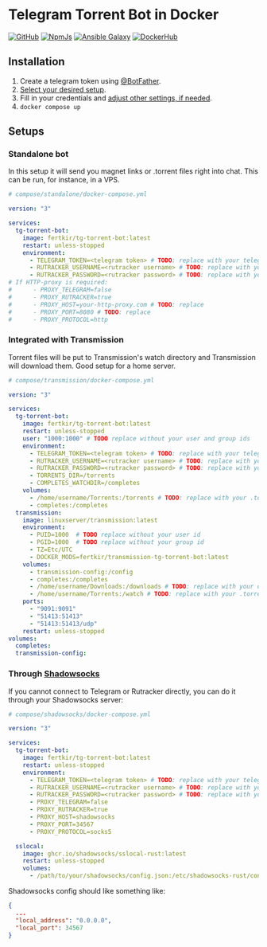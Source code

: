 # Telegram Torrent Bot in Docker
[![GitHub](https://img.shields.io/github/issues/fertkir/tg-torrent-bot-node?logo=github)](https://github.com/fertkir/tg-torrent-bot-node "view the source code")
[![NpmJs](https://img.shields.io/npm/v/tg-torrent-bot?logo=npm)](https://www.npmjs.com/package/tg-torrent-bot "npm package")
[![Ansible Galaxy](https://img.shields.io/static/v1.svg?label=collection&message=fertkir.tg_torrent_bot&logo=ansible&color=blue)](https://galaxy.ansible.com/fertkir/tg_torrent_bot "Ansible Galaxy collection")
[![DockerHub](https://img.shields.io/docker/v/fertkir/tg-torrent-bot?logo=docker)](https://hub.docker.com/r/fertkir/tg-torrent-bot "view on DockerHub")

## Installation
1. Create a telegram token using [@BotFather](https://t.me/BotFather).
2. [Select your desired setup](#setups).
3. Fill in your credentials and [adjust other settings, if needed](https://github.com/fertkir/tg-torrent-bot-node#configuration).
4. `docker compose up`

<h2 id="setups">Setups</h3>

### Standalone bot
In this setup it will send you magnet links or .torrent files right into chat.
This can be run, for instance, in a VPS.
```yaml
# compose/standalone/docker-compose.yml

version: "3"

services:
  tg-torrent-bot:
    image: fertkir/tg-torrent-bot:latest
    restart: unless-stopped
    environment:
      - TELEGRAM_TOKEN=<telegram token> # TODO: replace with your telegram token
      - RUTRACKER_USERNAME=<rutracker username> # TODO: replace with your rutracker username
      - RUTRACKER_PASSWORD=<rutracker password> # TODO: replace with your rutracker password
# If HTTP-proxy is required:
#      - PROXY_TELEGRAM=false
#      - PROXY_RUTRACKER=true
#      - PROXY_HOST=your-http-proxy.com # TODO: replace
#      - PROXY_PORT=8080 # TODO: replace
#      - PROXY_PROTOCOL=http

```

### Integrated with Transmission
Torrent files will be put to Transmission's watch directory and Transmission will download them.
Good setup for a home server.
```yaml
# compose/transmission/docker-compose.yml

version: "3"

services:
  tg-torrent-bot:
    image: fertkir/tg-torrent-bot:latest
    restart: unless-stopped
    user: "1000:1000" # TODO replace without your user and group ids
    environment:
      - TELEGRAM_TOKEN=<telegram token> # TODO: replace with your telegram token
      - RUTRACKER_USERNAME=<rutracker username> # TODO: replace with your rutracker username
      - RUTRACKER_PASSWORD=<rutracker password> # TODO: replace with your rutracker password
      - TORRENTS_DIR=/torrents
      - COMPLETES_WATCHDIR=/completes
    volumes:
      - /home/username/Torrents:/torrents # TODO: replace with your .torrent files directory
      - completes:/completes
  transmission:
    image: linuxserver/transmission:latest
    environment:
      - PUID=1000  # TODO replace without your user id
      - PGID=1000  # TODO replace without your group id
      - TZ=Etc/UTC
      - DOCKER_MODS=fertkir/transmission-tg-torrent-bot:latest
    volumes:
      - transmission-config:/config
      - completes:/completes
      - /home/username/Downloads:/downloads # TODO: replace with your downloads directory
      - /home/username/Torrents:/watch # TODO: replace with your .torrent files directory
    ports:
      - "9091:9091"
      - "51413:51413"
      - "51413:51413/udp"
    restart: unless-stopped
volumes:
  completes:
  transmission-config:

```

### Through [Shadowsocks](https://github.com/shadowsocks/shadowsocks-rust)
If you cannot connect to Telegram or Rutracker directly, you can do it through your Shadowsocks server:
```yaml
# compose/shadowsocks/docker-compose.yml

version: "3"

services:
  tg-torrent-bot:
    image: fertkir/tg-torrent-bot:latest
    restart: unless-stopped
    environment:
      - TELEGRAM_TOKEN=<telegram token> # TODO: replace with your telegram token
      - RUTRACKER_USERNAME=<rutracker username> # TODO: replace with your rutracker username
      - RUTRACKER_PASSWORD=<rutracker password> # TODO: replace with your rutracker password
      - PROXY_TELEGRAM=false
      - PROXY_RUTRACKER=true
      - PROXY_HOST=shadowsocks
      - PROXY_PORT=34567
      - PROXY_PROTOCOL=socks5

  sslocal:
    image: ghcr.io/shadowsocks/sslocal-rust:latest
    restart: unless-stopped
    volumes:
      - /path/to/your/shadowsocks/config.json:/etc/shadowsocks-rust/config.json

```
Shadowsocks config should like something like:
```json
{
  ...
  "local_address": "0.0.0.0",
  "local_port": 34567
}

```
